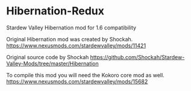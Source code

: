 # Hibernation-Redux
Stardew Valley Hibernation mod for 1.6 compatibility

Original Hibernation mod was created by Shockah.
https://www.nexusmods.com/stardewvalley/mods/11421

Original source code by Shockah
https://github.com/Shockah/Stardew-Valley-Mods/tree/master/Hibernation

To compile this mod you will need the Kokoro core mod as well.
https://www.nexusmods.com/stardewvalley/mods/15682

